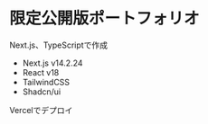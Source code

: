 # 限定公開版ポートフォリオ

Next.js、TypeScriptで作成
- Next.js v14.2.24
- React v18
- TailwindCSS
- Shadcn/ui

Vercelでデプロイ